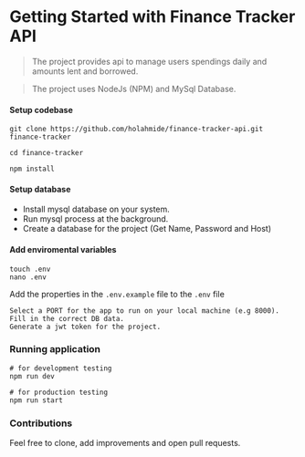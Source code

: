 # Getting Started with Finance Tracker API
> The project provides api to manage users spendings daily and amounts lent and borrowed.

> The project uses NodeJs (NPM) and MySql Database.
#### Setup codebase

```
git clone https://github.com/holahmide/finance-tracker-api.git finance-tracker

cd finance-tracker

npm install

```

#### Setup database

- Install mysql database on your system.
- Run mysql process at the background.
- Create a database for the project (Get Name, Password and Host)

#### Add enviromental variables

```
touch .env
nano .env
```

Add the properties in the `.env.example` file to the `.env` file

```
Select a PORT for the app to run on your local machine (e.g 8000).
Fill in the correct DB data.
Generate a jwt token for the project.
```

### Running application

```
# for development testing
npm run dev

# for production testing
npm run start

```
### Contributions

Feel free to clone, add improvements and open pull requests.
